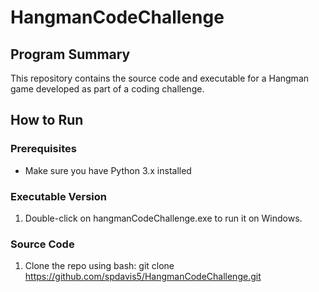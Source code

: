 # HangmanCodeChallenge

## Program Summary
This repository contains the source code and executable for a Hangman game developed as part of a coding challenge.

## How to Run
### Prerequisites
- Make sure you have Python 3.x installed

### Executable Version
1. Double-click on hangmanCodeChallenge.exe to run it on Windows.

### Source Code
1. Clone the repo using bash:
   git clone https://github.com/spdavis5/HangmanCodeChallenge.git
